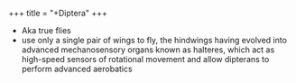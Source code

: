 +++
title = "+Diptera"
+++

- Aka true flies
- use only a single pair of wings to fly, the hindwings having evolved into advanced mechanosensory organs known as halteres, which act as high-speed sensors of rotational movement and allow dipterans to perform advanced aerobatics